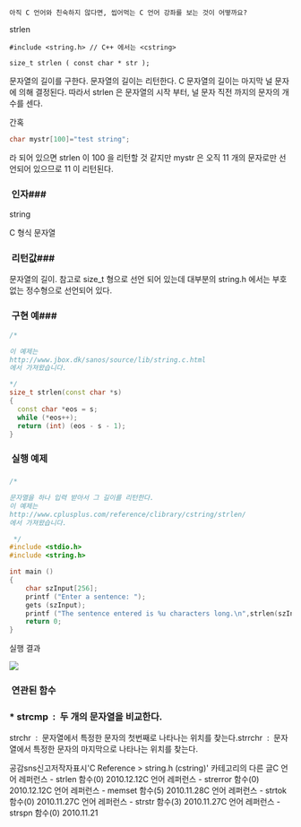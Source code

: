 

```warning
아직 C 언어와 친숙하지 않다면, 씹어먹는 C 언어 강좌를 보는 것이 어떻까요?

```


strlen
```info
#include <string.h> // C++ 에서는 <cstring>

size_t strlen ( const char * str );
```


문자열의 길이를 구한다.
문자열의 길이는 리턴한다. C 문자열의 길이는 마지막 널 문자에 의해 결정된다. 따라서 strlen 은 문자열의 시작 부터, 널 문자 직전 까지의 문자의 개수를 센다. 

간혹 

```cpp
char mystr[100]="test string";
```


라 되어 있으면 strlen 이 100 을 리턴할 것 같지만 mystr 은 오직 11 개의 문자로만 선언되어 있으므로 11 이 리턴된다. 

###  인자### 

string

C 형식 문자열

###  리턴값### 

문자열의 길이. 참고로 size_t 형으로 선언 되어 있는데 대부분의 string.h 에서는 부호 없는 정수형으로 선언되어 있다. 

###  구현 예### 

```cpp
/* 

이 예제는
http://www.jbox.dk/sanos/source/lib/string.c.html
에서 가져왔습니다. 

*/
size_t strlen(const char *s)
{
  const char *eos = s;
  while (*eos++);
  return (int) (eos - s - 1);
}
```


###  실행 예제
### 
```cpp
/* 

문자열을 하나 입력 받아서 그 길이를 리턴한다.
이 예제는
http://www.cplusplus.com/reference/clibrary/cstring/strlen/
에서 가져왔습니다.

 */
#include <stdio.h>
#include <string.h>

int main ()
{
    char szInput[256];
    printf ("Enter a sentence: ");
    gets (szInput);
    printf ("The sentence entered is %u characters long.\n",strlen(szInput));
    return 0;
}
```


실행 결과

![](http://img1.daumcdn.net/thumb/R1920x0/?fname=http%3A%2F%2Fcfile25.uf.tistory.com%2Fimage%2F1772BF1F4D0420B837D97C)


###  연관된 함수
### * strcmp  :  두 개의 문자열을 비교한다.  
strchr  :  문자열에서 특정한 문자의 첫번째로 나타나는 위치를 찾는다.strrchr  :  문자열에서 특정한 문자의 마지막으로 나타나는 위치를 찾는다. 

공감sns신고저작자표시'C Reference > string.h (cstring)' 카테고리의 다른 글C 언어 레퍼런스 - strlen 함수(0)
2010.12.12C 언어 레퍼런스 - strerror 함수(0)
2010.12.12C 언어 레퍼런스 - memset 함수(5)
2010.11.28C 언어 레퍼런스 - strtok 함수(0)
2010.11.27C 언어 레퍼런스 - strstr 함수(3)
2010.11.27C 언어 레퍼런스 - strspn 함수(0)
2010.11.21

